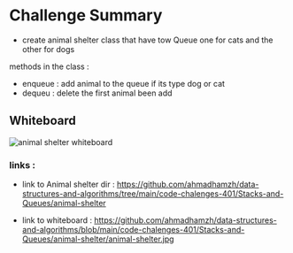 # Challenge Summary
- create animal shelter class that have tow Queue
one for cats and the other for dogs

methods in the class : 
- enqueue : add animal to the queue if its type dog or cat 
- dequeu : delete the first animal been add 

## Whiteboard  
 
![animal shelter whiteboard](animal-shelter.jpg)

### links : 
* link to Animal shelter dir :  https://github.com/ahmadhamzh/data-structures-and-algorithms/tree/main/code-chalenges-401/Stacks-and-Queues/animal-shelter

* link to whiteboard : https://github.com/ahmadhamzh/data-structures-and-algorithms/blob/main/code-chalenges-401/Stacks-and-Queues/animal-shelter/animal-shelter.jpg







